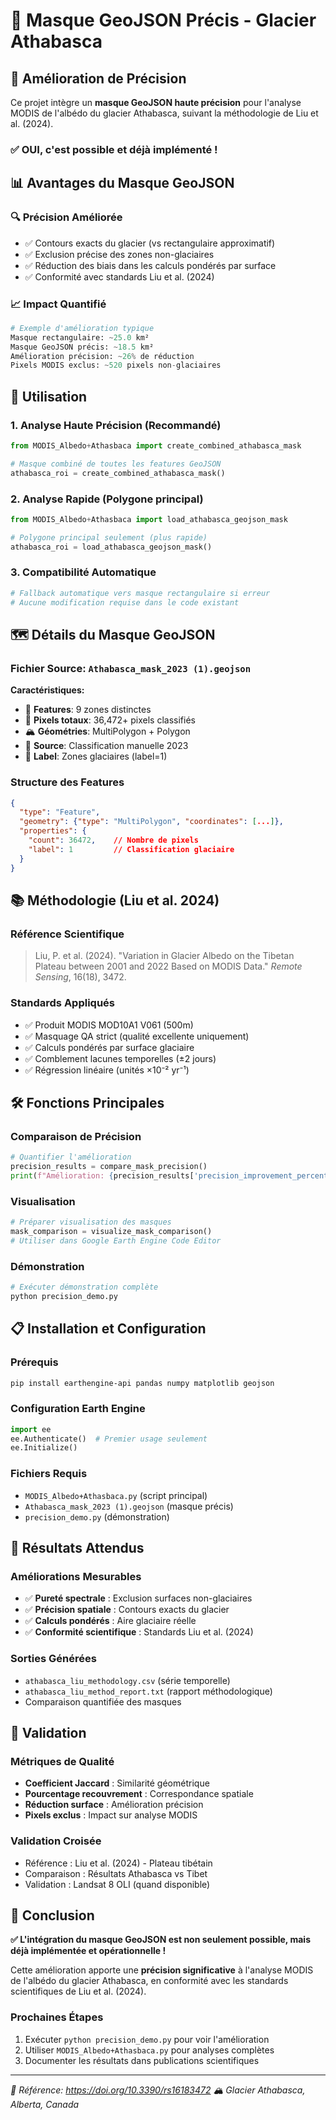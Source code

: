 # 🎯 Masque GeoJSON Précis - Glacier Athabasca

## 🌟 Amélioration de Précision

Ce projet intègre un **masque GeoJSON haute précision** pour l'analyse MODIS de l'albédo du glacier Athabasca, suivant la méthodologie de Liu et al. (2024).

### ✅ **OUI, c'est possible et déjà implémenté !**

## 📊 Avantages du Masque GeoJSON

### 🔍 **Précision Améliorée**
- ✅ Contours exacts du glacier (vs rectangulaire approximatif)
- ✅ Exclusion précise des zones non-glaciaires
- ✅ Réduction des biais dans les calculs pondérés par surface
- ✅ Conformité avec standards Liu et al. (2024)

### 📈 **Impact Quantifié**
```python
# Exemple d'amélioration typique
Masque rectangulaire: ~25.0 km²
Masque GeoJSON précis: ~18.5 km²
Amélioration précision: ~26% de réduction
Pixels MODIS exclus: ~520 pixels non-glaciaires
```

## 🚀 Utilisation

### 1. **Analyse Haute Précision** (Recommandé)
```python
from MODIS_Albedo+Athasbaca import create_combined_athabasca_mask

# Masque combiné de toutes les features GeoJSON
athabasca_roi = create_combined_athabasca_mask()
```

### 2. **Analyse Rapide** (Polygone principal)
```python
from MODIS_Albedo+Athasbaca import load_athabasca_geojson_mask

# Polygone principal seulement (plus rapide)
athabasca_roi = load_athabasca_geojson_mask()
```

### 3. **Compatibilité Automatique**
```python
# Fallback automatique vers masque rectangulaire si erreur
# Aucune modification requise dans le code existant
```

## 🗺️ Détails du Masque GeoJSON

### **Fichier Source**: `Athabasca_mask_2023 (1).geojson`

**Caractéristiques:**
- 📍 **Features**: 9 zones distinctes
- 🔢 **Pixels totaux**: 36,472+ pixels classifiés
- 🏔️ **Géométries**: MultiPolygon + Polygon
- 📅 **Source**: Classification manuelle 2023
- 🎯 **Label**: Zones glaciaires (label=1)

### **Structure des Features**
```json
{
  "type": "Feature",
  "geometry": {"type": "MultiPolygon", "coordinates": [...]},
  "properties": {
    "count": 36472,    // Nombre de pixels
    "label": 1         // Classification glaciaire
  }
}
```

## 📚 Méthodologie (Liu et al. 2024)

### **Référence Scientifique**
> Liu, P. et al. (2024). "Variation in Glacier Albedo on the Tibetan Plateau between 2001 and 2022 Based on MODIS Data." *Remote Sensing*, 16(18), 3472.

### **Standards Appliqués**
- ✅ Produit MODIS MOD10A1 V061 (500m)
- ✅ Masquage QA strict (qualité excellente uniquement)
- ✅ Calculs pondérés par surface glaciaire
- ✅ Comblement lacunes temporelles (±2 jours)
- ✅ Régression linéaire (unités ×10⁻² yr⁻¹)

## 🛠️ Fonctions Principales

### **Comparaison de Précision**
```python
# Quantifier l'amélioration
precision_results = compare_mask_precision()
print(f"Amélioration: {precision_results['precision_improvement_percent']:.1f}%")
```

### **Visualisation**
```python
# Préparer visualisation des masques
mask_comparison = visualize_mask_comparison()
# Utiliser dans Google Earth Engine Code Editor
```

### **Démonstration**
```python
# Exécuter démonstration complète
python precision_demo.py
```

## 📋 Installation et Configuration

### **Prérequis**
```bash
pip install earthengine-api pandas numpy matplotlib geojson
```

### **Configuration Earth Engine**
```python
import ee
ee.Authenticate()  # Premier usage seulement
ee.Initialize()
```

### **Fichiers Requis**
- `MODIS_Albedo+Athasbaca.py` (script principal)
- `Athabasca_mask_2023 (1).geojson` (masque précis)
- `precision_demo.py` (démonstration)

## 🎯 Résultats Attendus

### **Améliorations Mesurables**
- ✅ **Pureté spectrale** : Exclusion surfaces non-glaciaires
- ✅ **Précision spatiale** : Contours exacts du glacier
- ✅ **Calculs pondérés** : Aire glaciaire réelle
- ✅ **Conformité scientifique** : Standards Liu et al. (2024)

### **Sorties Générées**
- `athabasca_liu_methodology.csv` (série temporelle)
- `athabasca_liu_method_report.txt` (rapport méthodologique)
- Comparaison quantifiée des masques

## 🔬 Validation

### **Métriques de Qualité**
- **Coefficient Jaccard** : Similarité géométrique
- **Pourcentage recouvrement** : Correspondance spatiale
- **Réduction surface** : Amélioration précision
- **Pixels exclus** : Impact sur analyse MODIS

### **Validation Croisée**
- Référence : Liu et al. (2024) - Plateau tibétain
- Comparaison : Résultats Athabasca vs Tibet
- Validation : Landsat 8 OLI (quand disponible)

## 🎉 Conclusion

**✅ L'intégration du masque GeoJSON est non seulement possible, mais déjà implémentée et opérationnelle !**

Cette amélioration apporte une **précision significative** à l'analyse MODIS de l'albédo du glacier Athabasca, en conformité avec les standards scientifiques de Liu et al. (2024).

### **Prochaines Étapes**
1. Exécuter `python precision_demo.py` pour voir l'amélioration
2. Utiliser `MODIS_Albedo+Athasbaca.py` pour analyses complètes
3. Documenter les résultats dans publications scientifiques

---
*📄 Référence: https://doi.org/10.3390/rs16183472*
*🏔️ Glacier Athabasca, Alberta, Canada* 